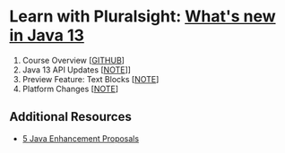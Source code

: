 # Learn with Pluralsight: [What's new in Java 13][url.course]

1. Course Overview [[GITHUB][branch.gh.main]]
2. Java 13 API Updates [[NOTE](2-Java13APIUpdates.note.md)]]
3. Preview Feature: Text Blocks [[NOTE](3-PreviewFeature-TextBlocks.note.md)]
4. Platform Changes [[NOTE](4-PlatformChanges.note.md)]

## Additional Resources

- [5 Java Enhancement Proposals](https://openjdk.java.net/projects/jdk/13)

[url.course]: https://app.pluralsight.com/library/courses/whats-new-in-java-13
[branch.gh.main]: https://github.com/reinielfc/lrn-ps-java13-whats-new
